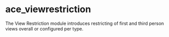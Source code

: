 ace_viewrestriction
===============

The View Restriction module introduces restricting of first and third person views overall or configured per type.
